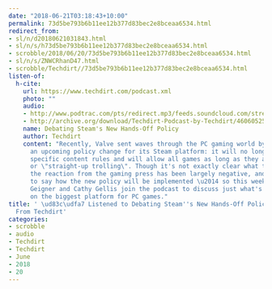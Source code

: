 ```yaml
---
date: "2018-06-21T03:18:43+10:00"
permalink: 73d5be793b6b11ee12b377d83bec2e8bceaa6534.html
redirect_from:
- sl/n/d20180621031843.html
- sl/n/s/h73d5be793b6b11ee12b377d83bec2e8bceaa6534.html
- scrobble/2018/06/20/73d5be793b6b11ee12b377d83bec2e8bceaa6534.html
- sl/n/s/ZNWCRhanD47.html
- scrobble/Techdirt//73d5be793b6b11ee12b377d83bec2e8bceaa6534.html
listen-of:
  h-cite:
    url: https://www.techdirt.com/podcast.xml
    photo: ""
    audio:
    - http://www.podtrac.com/pts/redirect.mp3/feeds.soundcloud.com/stream/460605252-techdirt-debating-steams-new-hands-off-policy.mp3
    - http://archive.org/download/Techdirt-Podcast-by-Techdirt/460605252-techdirt-debating-steams-new-hands-off-policy.mp3
    name: Debating Steam's New Hands-Off Policy
    author: Techdirt
    content: "Recently, Valve sent waves through the PC gaming world by announcing
      an upcoming policy change for its Steam platform: it will no longer enforce
      specific content rules and will allow all games as long as they aren't illegal
      or \"straight-up trolling\". Though it's not exactly clear what this means,
      the reaction from the gaming press has been largely negative, and it's hard
      to say how the new policy will be implemented \u2014 so this week myself, Tim
      Geigner and Cathy Gellis join the podcast to discuss just what's going to happen
      on the biggest platform for PC games."
title: ' \ud83c\udfa7 Listened to Debating Steam''s New Hands-Off Policy by Techdirt
  From Techdirt'
categories:
- scrobble
- audio
- Techdirt
- Techdirt
- June
- 2018
- 20
---
```

